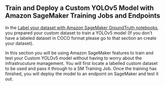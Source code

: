 ## Train and Deploy a Custom YOLOv5 Model with Amazon SageMaker Training Jobs and Endpoints

In the [Label your dataset with Amazon SageMaker GroundTruth notebooks](), you prepared your custom dataset to train a YOLOv5 model (If you don't have a labeled dataset in COCO format please go to that section an create your dataset).

In this section you will be using Amazon SageMaker features to train and test your Custom YOLOv5 model without having to worry about the infrastrucuture management.
You will first locate a labelled custom dataset to be used and pass it through to a SM Training Job. Once the training has finished, you will deploy the model to an endpoint on SageMaker and test it out.
